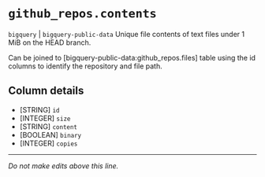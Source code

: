 # `github_repos.contents`
`bigquery` | `bigquery-public-data`
Unique file contents of text files under 1 MiB on the HEAD branch.

Can be joined to [bigquery-public-data:github_repos.files] table using the id columns to identify the repository and file path.

## Column details
* [STRING]    `id`
* [INTEGER]   `size`
* [STRING]    `content`
* [BOOLEAN]   `binary`
* [INTEGER]   `copies`

-------------------------------------------------------------------------------
*Do not make edits above this line.*
